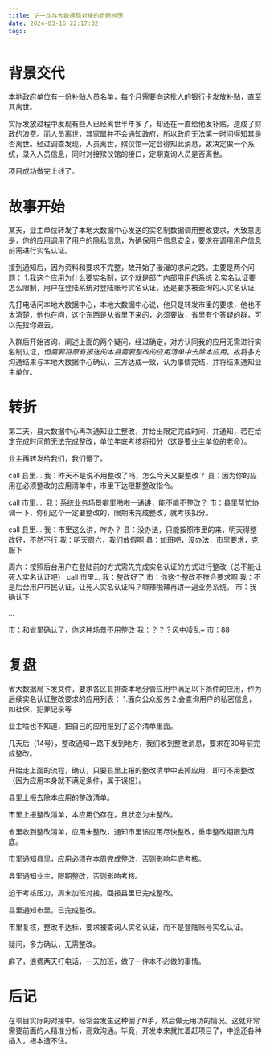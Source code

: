 ```yaml
---
title: 记一次与大数据局对接的奇葩经历
date: 2024-03-16 22:17:32
tags:
---
```


# 背景交代
本地政府单位有一份补贴人员名单，每个月需要向这批人的银行卡发放补贴，直至其离世。

实际发放过程中发现有些人已经离世半年多了，却还在一直给他发补贴，造成了财政的浪费。而人员离世，其家属并不会通知政府，所以政府无法第一时间得知其是否离世。经过调查发现，人员离世，殡仪馆一定会得知此消息，故决定做一个系统，录入人员信息，同时对接殡仪馆的接口，定期查询人员是否离世。

项目成功做完上线了。

# 故事开始
某天，业主单位转发了本地大数据中心发送的实名制数据调用整改要求，大致意思是，你的应用调用了用户的隐私信息，为确保用户信息安全，要求在调用用户信息前需进行实名认证。

接到通知后，因为资料和要求不完整，故开始了漫漫的求问之路。主要是两个问题：
1.我这个应用为什么要实名制，这个就是部门内部用用的系统
2.实名认证要怎么限制，用户在登陆系统对登陆账号实名认证，还是要求被查询的人实名认证

先打电话问本地大数据中心，本地大数据中心说，他只是转发市里的要求，他也不太清楚，他也在问，这个东西是从省里下来的，必须要做，省里有个答疑的群，可以先拉你进去。

入群后开始咨询，阐述上面的两个疑问，经过确定，对方认同我的应用无需进行实名制认证，*但需要将原有报送的本县需要整改的应用清单中去除本应用*。故将多方沟通结果与本地大数据中心确认，三方达成一致，认为事情完结，并将结果通知业主单位。

# 转折
第二天，县大数据中心再次通知业主整改，并给出限定完成时间，并通知，若在给定完成时间前无法完成整改，单位年底考核将扣分（这是要业主单位的老命）。

业主再转发给我们，我们懵了。

call 县里...
我：昨天不是说不用整改了吗，怎么今天又要整改？
县：因为你的应用在必须整改的应用清单中，市里下达限期整改指令。

call 市里....
我：系统业务场景噼里啪啦一通讲，能不能不整改？
市：县里帮忙协调一下，你们这个一定要整改的，限期未完成整改，就考核扣分。

call 县里...
我：市里这么讲，咋办？
县：没办法，只能按照市里的来，明天得整改好，不然不行
我：明天周六，我们放假啊
县：加班吧，没办法，市里要求，克服下

周六：按照后台用户在登陆前的方式需先完成实名认证的方式进行整改（总不能让死人实名认证吧）
call 市里...
我：整改好了
市：你这个整改不符合要求啊
我：不是后台用户市民认证，让死人实名认证吗？噼辣啪辣再讲一遍业务系统。
市：我确认下

...

市：和省里确认了，你这种场景不用整改
我：？？？风中凌乱~
市：88

# 复盘
省大数据局下发文件，要求各区县排查本地分管应用中满足以下条件的应用，作为后续实名认证整改要求的应用列表：
1.面向公众服务
2.会查询用户的私密信息，如社保，犯罪记录等

业主啥也不知道，把自己的应用报到了这个清单里面。

几天后（14号），整改通知一路下发到地方，我们收到整改消息，要求在30号前完成整改。

开始走上面的流程，确认，只要县里上报的整改清单中去掉应用，即可不用整改（因为应用本身就不满足条件，属于误报）。

县里上报去除本应用的整改清单。

市里上报整改清单，本应用仍存在，且状态为未整改。

省里收到整改清单，应用未整改，通知市里该应用尽快整改，重申整改期限为月底。

市里通知县里，应用必须在本周完成整改，否则影响年底考核。

县里通知业主，限期整改，否则影响考核。

迫于考核压力，周末加班对接，回报县里已完成整改。

县里通知市里，已完成整改。

市里复核，整改不达标，要求被查询人实名认证，而不是登陆账号实名认证。

疑问，多方确认，无需整改。

麻了，浪费两天打电话，一天加班，做了一件本不必做的事情。

# 后记
在项目实际的对接中，经常会发生这种倒了N手，然后做无用功的情况。这就非常需要前面的人精准分析，高效沟通。毕竟，开发本来就忙着赶项目了，中途还各种插入，根本遭不住。